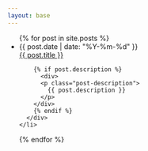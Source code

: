```yaml
---
layout: base
---
```


<ul class="post-list">
  {% for post in site.posts %}
    <li class="post-list-item">
      <div class="left">
        <div class="post-date sans">
          {{ post.date | date: "%Y-%m-%d" }}
        </div>
      </div>
      <div class="right">
        <div class="post-title">
          <a href="{{ post.url }}">{{ post.title }}</a>
        </div>

        {% if post.description %}
          <div>
          <p class="post-description">
            {{ post.description }}
          </p>
        </div>
        {% endif %}
      </div>
    </li>
  {% endfor %}
</ul>

